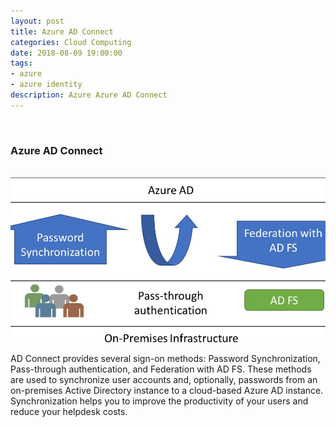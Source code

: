 ```yaml
---
layout: post
title: Azure AD Connect
categories: Cloud Computing
date: 2018-08-09 19:00:00
tags:
- azure
- azure identity
description: Azure Azure AD Connect
---
```

<br/>

### Azure AD Connect          
<br/>

<div class="img_row">
	<img class="col three" src="/img/AzureADConnect/AzureADConnect.jpg">
</div>

AD Connect provides several sign-on methods: Password Synchronization, Pass-through authentication, and Federation with AD FS. These methods are used to synchronize user accounts and, optionally, passwords from an on-premises Active Directory instance to a cloud-based Azure AD instance. Synchronization helps you to improve the productivity of your users and reduce your helpdesk costs.                    

